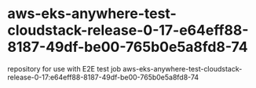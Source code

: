 # aws-eks-anywhere-test-cloudstack-release-0-17-e64eff88-8187-49df-be00-765b0e5a8fd8-74
repository for use with E2E test job aws-eks-anywhere-test-cloudstack-release-0-17:e64eff88-8187-49df-be00-765b0e5a8fd8-74
